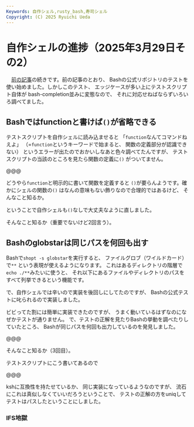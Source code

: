 ```yaml
---
Keywords: 自作シェル,rusty_bash,寿司シェル
Copyright: (C) 2025 Ryuichi Ueda
---
```


# 自作シェルの進捗（2025年3月29日その2）

　[前の記事](/?post=20250329)の続きです。前の記事のとおり、
Bashの公式リポジトリのテストを使い始めました。しかしこのテスト、
エッジケースが多い上にテストスクリプト自体が
bash-completion並みに変態なので、
それに対応せねばならずいろいろ調べてました。

## Bashではfunctionと書けば`()`が省略できる

テストスクリプトを自作シェルに読み込ませると
「`function`なんてコマンドねえよ」
（=`function`というキーワードで始まると、
関数の定義部分が認識できない）
というエラーが出たのでおかいしなあと色々調べてたんですが、
テストスクリプトの当該のところを見たら関数の定義に`()`
がついてません。

@@@

どうやら`function`と明示的に書いて関数を定義すると
`()`が要らんようです。確かにシェルの関数の`()`
はなんの意味もない飾りなので合理的ではあるけど、
そんなこと知るか。

ということで自作シェルも`()`なしで大丈夫なように直しました。

そんなこと知るか（重要でないけど2回言う）。


## Bashのglobstarは同じパスを何回も出す

Bashで`shopt -s globstar`を実行すると、
ファイルグロブ（ワイルドカード）で`**`
という表現が使えるようになります。
これはあるディレクトリの階層で`echo ./**`みたいに使うと、
それ以下にあるファイルやディレクトリのパスを
すべて列挙できるという機能です。

で、自作シェルでは辛いので実装を後回しにしてたのですが、
Bashの公式テストに叱られるので実装しました。


ビビってた割には簡単に実装できたのですが、
うまく動いているはずなのになぜかテストが通りません。
で、テストの正解を見たりBashの挙動を調べたりしていたところ、
Bashが同じパスを何回も出力しているのを発見しました。

@@@

そんなこと知るか（3回目）。

テストスクリプトにこう書いてあるので

@@@

kshに互換性を持たせているか、
同じ実装になっているようなのですが、
流石にこれは真似しなくていいだろうということで、
テストの正解の方をuniqしてテストはパスしたということにしました。



### IFS地獄
